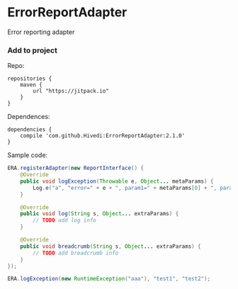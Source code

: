 # ErrorReportAdapter
Error reporting adapter

### Add to project

Repo:
```
repositories {
	maven {
		url "https://jitpack.io"
	}
}
```

Dependences:
```
dependencies {
	compile 'com.github.Hivedi:ErrorReportAdapter:2.1.0'
}
```

Sample code:
```java
ERA.registerAdapter(new ReportInterface() {
    @Override
    public void logException(Throwable e, Object... metaParams) {
        Log.e("a", "error=" + e + ", param1=" + metaParams[0] + ", param2=" + metaParams[1], e);
    }

    @Override
    public void log(String s, Object... extraParams) {
        // TODO add log info
    }

    @Override
    public void breadcrumb(String s, Object... extraParams) {
        // TODO add breadcrumb info
    }
});

ERA.logException(new RuntimeException("aaa"), "test1", "test2");
```